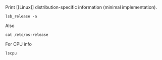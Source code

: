 Print [[Linux]] distribution-specific information (minimal implementation).
```
lsb_release -a
```

Also
```
cat /etc/os-release
```
For CPU info
```
lscpu
```
